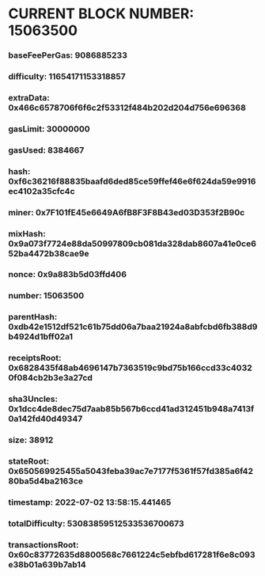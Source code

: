 # CURRENT BLOCK NUMBER: 15063500

### baseFeePerGas: 9086885233
### difficulty: 11654171153318857
### extraData: 0x466c6578706f6f6c2f53312f484b202d204d756e696368
### gasLimit: 30000000
### gasUsed: 8384667
### hash: 0xf6c36216f88835baafd6ded85ce59ffef46e6f624da59e9916ec4102a35cfc4c
### miner: 0x7F101fE45e6649A6fB8F3F8B43ed03D353f2B90c
### mixHash: 0x9a073f7724e88da50997809cb081da328dab8607a41e0ce652ba4472b38cae9e
### nonce: 0x9a883b5d03ffd406
### number: 15063500
### parentHash: 0xdb42e1512df521c61b75dd06a7baa21924a8abfcbd6fb388d9b4924d1bff02a1
### receiptsRoot: 0x6828435f48ab4696147b7363519c9bd75b166ccd33c40320f084cb2b3e3a27cd
### sha3Uncles: 0x1dcc4de8dec75d7aab85b567b6ccd41ad312451b948a7413f0a142fd40d49347
### size: 38912
### stateRoot: 0x650569925455a5043feba39ac7e7177f5361f57fd385a6f4280ba5d4ba2163ce
### timestamp: 2022-07-02 13:58:15.441465
### totalDifficulty: 53083859512533536700673
### transactionsRoot: 0x60c83772635d8800568c7661224c5ebfbd617281f6e8c093e38b01a639b7ab14
